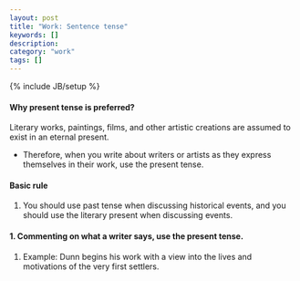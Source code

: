 ```yaml
---
layout: post
title: "Work: Sentence tense"
keywords: []
description: 
category: "work"
tags: []
---
```

{% include JB/setup %}

#### Why present tense is preferred?
Literary works, paintings, films, and other artistic creations are assumed to exist in an eternal present.
- Therefore, when you write about writers or artists as they express themselves in their work, use the present tense.


#### Basic rule
1. You should use past tense when discussing historical events, and you should use the literary present when discussing events.


#### 1. Commenting on what a writer says, use the present tense.
1. Example: Dunn begins his work with a view into the lives and motivations of the
very first settlers.


